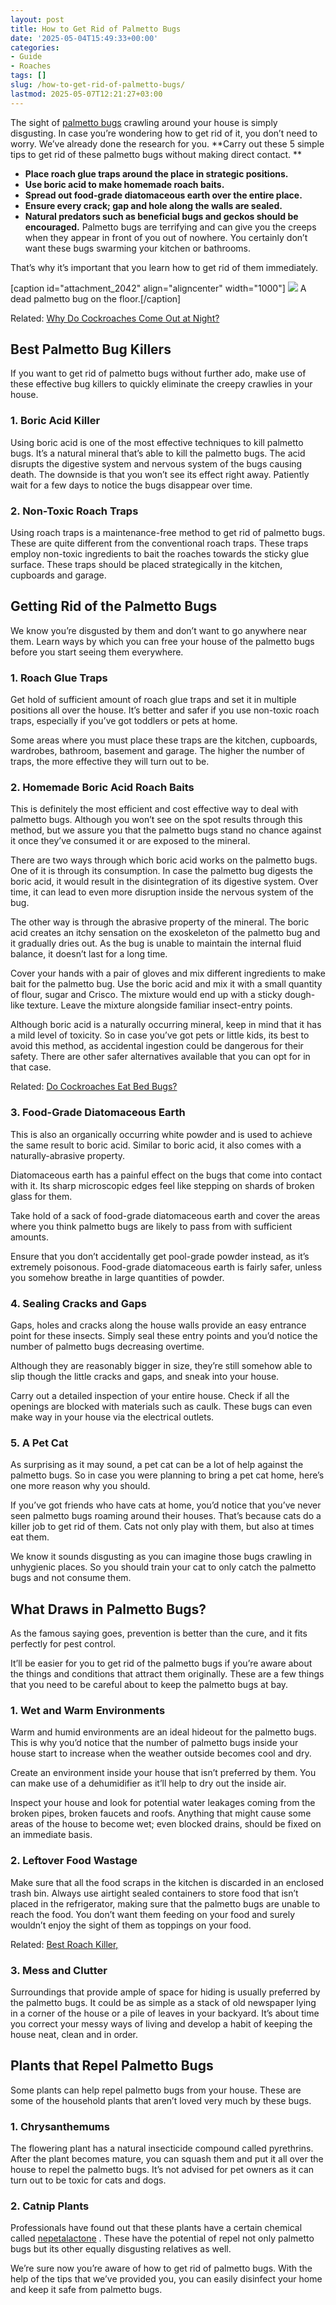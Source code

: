 ```yaml
---
layout: post
title: How to Get Rid of Palmetto Bugs
date: '2025-05-04T15:49:33+00:00'
categories:
- Guide
- Roaches
tags: []
slug: /how-to-get-rid-of-palmetto-bugs/
lastmod: 2025-05-07T12:21:27+03:00
---
```


The sight of
[palmetto bugs](https://en.wikipedia.org/wiki/Florida_woods_cockroach)
crawling around your house is simply disgusting. In case you’re wondering how to get rid of it, you don’t need to worry. We’ve already done the research for you.
**Carry out these 5 simple tips to get rid of these palmetto bugs without making direct contact. **
- **Place roach glue traps around the place in strategic positions.**
- **Use boric acid to make homemade roach baits.**
- **Spread out food-grade diatomaceous earth over the entire place.**
- **Ensure every crack; gap and hole along the walls are sealed.**
- **Natural predators such as beneficial bugs and geckos should be encouraged.**
Palmetto bugs are terrifying and can give you the creeps when they appear in front of you out of nowhere. You certainly don’t want these bugs swarming your kitchen or bathrooms.

That’s why it’s important that you learn how to get rid of them immediately.

[caption id="attachment_2042" align="aligncenter" width="1000"]
![](/assets/img/img/)
A dead palmetto bug on the floor.[/caption]

Related:
[Why Do Cockroaches Come Out at Night?](https://pestpolicy.com/why-do-cockroaches-come-out-at-night/)
## Best Palmetto Bug Killers
If you want to get rid of palmetto bugs without further ado, make use of these effective bug killers to quickly eliminate the creepy crawlies in your house.
### 1. Boric Acid Killer
Using boric acid is one of the most effective techniques to kill palmetto bugs. It’s a natural mineral that’s able to kill the palmetto bugs. The acid disrupts the digestive system and nervous system of the bugs causing death. The downside is that you won’t see its effect right away. Patiently wait for a few days to notice the bugs disappear over time.
### 2. Non-Toxic Roach Traps
Using roach traps is a maintenance-free method to get rid of palmetto bugs. These are quite different from the conventional roach traps. These traps employ non-toxic ingredients to bait the roaches towards the sticky glue surface. These traps should be placed strategically in the kitchen, cupboards and garage.
## Getting Rid of the Palmetto Bugs
We know you’re disgusted by them and don’t want to go anywhere near them. Learn ways by which you can free your house of the palmetto bugs before you start seeing them everywhere.
### 1. Roach Glue Traps
Get hold of sufficient amount of roach glue traps and set it in multiple positions all over the house. It’s better and safer if you use non-toxic roach traps, especially if you’ve got toddlers or pets at home.

Some areas where you must place these traps are the kitchen, cupboards, wardrobes, bathroom, basement and garage. The higher the number of traps, the more effective they will turn out to be.
### 2. Homemade Boric Acid Roach Baits
This is definitely the most efficient and cost effective way to deal with palmetto bugs. Although you won’t see on the spot results through this method, but we assure you that the palmetto bugs stand no chance against it once they’ve consumed it or are exposed to the mineral.

There are two ways through which boric acid works on the palmetto bugs. One of it is through its consumption. In case the palmetto bug digests the boric acid, it would result in the disintegration of its digestive system. Over time, it can lead to even more disruption inside the nervous system of the bug.

The other way is through the abrasive property of the mineral. The boric acid creates an itchy sensation on the exoskeleton of the palmetto bug and it gradually dries out. As the bug is unable to maintain the internal fluid balance, it doesn’t last for a long time.

Cover your hands with a pair of gloves and mix different ingredients to make bait for the palmetto bug. Use the boric acid and mix it with a small quantity of flour, sugar and Crisco. The mixture would end up with a sticky dough-like texture. Leave the mixture alongside familiar insect-entry points.

Although boric acid is a naturally occurring mineral, keep in mind that it has a mild level of toxicity. So in case you’ve got pets or little kids, its best to avoid this method, as accidental ingestion could be dangerous for their safety. There are other safer alternatives available that you can opt for in that case.

Related:
[Do Cockroaches Eat Bed Bugs?](https://pestpolicy.com/do-cockroaches-eat-bed-bugs/)
### 3. Food-Grade Diatomaceous Earth
This is also an organically occurring white powder and is used to achieve the same result to boric acid. Similar to boric acid, it also comes with a naturally-abrasive property.

Diatomaceous earth has a painful effect on the bugs that come into contact with it. Its sharp microscopic edges feel like stepping on shards of broken glass for them.

Take hold of a sack of food-grade diatomaceous earth and cover the areas where you think palmetto bugs are likely to pass from with sufficient amounts.

Ensure that you don’t accidentally get pool-grade powder instead, as it’s extremely poisonous. Food-grade diatomaceous earth is fairly safer, unless you somehow breathe in large quantities of powder.
### 4. Sealing Cracks and Gaps
Gaps, holes and cracks along the house walls provide an easy entrance point for these insects. Simply seal these entry points and you’d notice the number of palmetto bugs decreasing overtime.

Although they are reasonably bigger in size, they’re still somehow able to slip though the little cracks and gaps, and sneak into your house.

Carry out a detailed inspection of your entire house. Check if all the openings are blocked with materials such as caulk. These bugs can even make way in your house via the electrical outlets.
### 5. A Pet Cat
As surprising as it may sound, a pet cat can be a lot of help against the palmetto bugs. So in case you were planning to bring a pet cat home, here’s one more reason why you should.

If you’ve got friends who have cats at home, you’d notice that you’ve never seen palmetto bugs roaming around their houses. That’s because cats do a killer job to get rid of them. Cats not only play with them, but also at times eat them.

We know it sounds disgusting as you can imagine those bugs crawling in unhygienic places. So you should train your cat to only catch the palmetto bugs and not consume them.
## What Draws in Palmetto Bugs?
As the famous saying goes, prevention is better than the cure, and it fits perfectly for pest control.

It’ll be easier for you to get rid of the palmetto bugs if you’re aware about the things and conditions that attract them originally. These are a few things that you need to be careful about to keep the palmetto bugs at bay.
### 1. Wet and Warm Environments
Warm and humid environments are an ideal hideout for the palmetto bugs. This is why you’d notice that the number of palmetto bugs inside your house start to increase when the weather outside becomes cool and dry.

Create an environment inside your house that isn’t preferred by them. You can make use of a dehumidifier as it’ll help to dry out the inside air.

Inspect your house and look for potential water leakages coming from the broken pipes, broken faucets and roofs. Anything that might cause some areas of the house to become wet; even blocked drains, should be fixed on an immediate basis.
### 2. Leftover Food Wastage
Make sure that all the food scraps in the kitchen is discarded in an enclosed trash bin. Always use airtight sealed containers to store food that isn’t placed in the refrigerator, making sure that the palmetto bugs are unable to reach the food. You don’t want them feeding on your food and surely wouldn’t enjoy the sight of them as toppings on your food.

Related:
[Best Roach Killer,](https://pestpolicy.com/best-roach-killer/)
### 3. Mess and Clutter
Surroundings that provide ample of space for hiding is usually preferred by the palmetto bugs. It could be as simple as a stack of old newspaper lying in a corner of the house or a pile of leaves in your backyard. It’s about time you correct your messy ways of living and develop a habit of keeping the house neat, clean and in order.
## Plants that Repel Palmetto Bugs
Some plants can help repel palmetto bugs from your house. These are some of the household plants that aren’t loved very much by these bugs.
### **1. Chrysanthemums**
The flowering plant has a natural insecticide compound called pyrethrins. After the plant becomes mature, you can squash them and put it all over the house to repel the palmetto bugs. It’s not advised for pet owners as it can turn out to be toxic for cats and dogs.
### **2. Catnip Plants**
Professionals have found out that these plants have a certain chemical called
[nepetalactone](https://www.sciencedaily.com/releases/1999/08/990827071500.htm)
. These have the potential of repel not only palmetto bugs but its other equally disgusting relatives as well.

We’re sure now you’re aware of how to get rid of palmetto bugs. With the help of the tips that we’ve provided you, you can easily disinfect your home and keep it safe from palmetto bugs.
